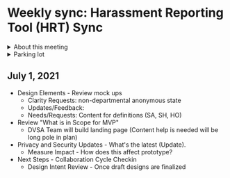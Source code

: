 # Weekly sync: Harassment Reporting Tool (HRT) Sync 

<details><summary>About this meeting</summary>

- Thursday 1:30PM ET 
- Meeting owner: John Hashimoto/Brian Lloyd
- Facilitator: Brian Lloyd 
- Standing agenda: 
  - Build Process, Timeline Validation, VSA Collaboration Cycle Review, Deliverables, and Next Steps
  - How we work
  - etc.
  
</details>

<details><summary>Parking lot</summary>
  
- TBD

</details>
  


</summary>

</details>

## July 1, 2021

* Design Elements - Review mock ups  
  * Clarity Requests: non-departmental anonymous state
  * Updates/Feedback: 
  * Needs/Requests: Content for definitions (SA, SH, HO) 
* Review "What is in Scope for MVP"
  * DVSA Team will build landing page (Content help is needed will be long pole in plan)
* Privacy and Security Updates - What's the latest (Update).
  * Measure Impact - How does this affect prototype? 
* Next Steps - Collaboration Cycle Checkin  
  * Design Intent Review - Once draft designs are finalized 
